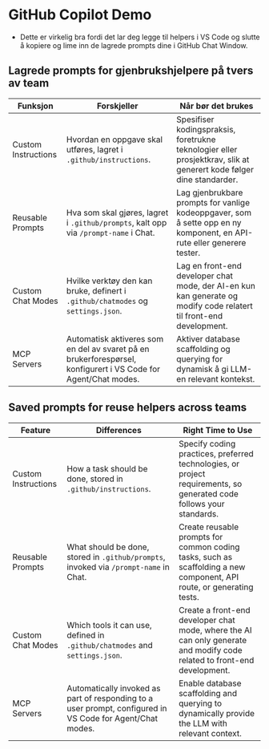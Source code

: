 # GitHub Copilot Demo
- Dette er virkelig bra fordi det lar deg legge til helpers i VS Code og slutte å kopiere og lime inn de lagrede prompts dine i GitHub Chat Window.

## Lagrede prompts for gjenbrukshjelpere på tvers av team

| Funksjon            | Forskjeller                                                                                                                | Når bør det brukes                                                                                                          |
| ------------------- | -------------------------------------------------------------------------------------------------------------------------- | --------------------------------------------------------------------------------------------------------------------------- |
| Custom Instructions | Hvordan en oppgave skal utføres, lagret i `.github/instructions`. | Spesifiser kodingspraksis, foretrukne teknologier eller prosjektkrav, slik at generert kode følger dine standarder. |
| Reusable Prompts    | Hva som skal gjøres, lagret i `.github/prompts`, kalt opp via `/prompt-name` i Chat.                 |  Lag gjenbrukbare prompts for vanlige kodeoppgaver, som å sette opp en ny komponent, en API-rute eller generere tester. |
| Custom Chat Modes   | Hvilke verktøy den kan bruke, definert i `.github/chatmodes` og `settings.json`.                  | Lag en front-end developer chat mode, der AI-en kun kan generate og modify code relatert til front-end development. |
| MCP Servers         | Automatisk aktiveres som en del av svaret på en brukerforespørsel, konfigurert i VS Code for Agent/Chat modes.        | Aktiver database scaffolding og querying for dynamisk å gi LLM-en relevant kontekst. |

## Saved prompts for reuse helpers across teams

| Feature             | Differences                                                                                                       | Right Time to Use                                                                                               |
| ------------------- | ----------------------------------------------------------------------------------------------------------------- | --------------------------------------------------------------------------------------------------------------- |
| Custom Instructions | How a task should be done, stored in `.github/instructions`. | Specify coding practices, preferred technologies, or project requirements, so generated code follows your standards. |
| Reusable Prompts    | What should be done, stored in `.github/prompts`, invoked via `/prompt-name` in Chat.            | Create reusable prompts for common coding tasks, such as scaffolding a new component, API route, or generating tests. |
| Custom Chat Modes   | Which tools it can use, defined in `.github/chatmodes` and `settings.json`.            | Create a front-end developer chat mode, where the AI can only generate and modify code related to front-end development. |
| MCP Servers         | Automatically invoked as part of responding to a user prompt, configured in VS Code for Agent/Chat modes.  | Enable database scaffolding and querying to dynamically provide the LLM with relevant context. |
